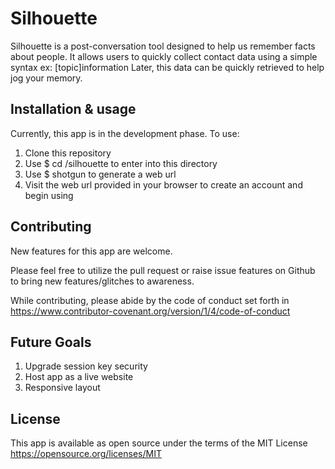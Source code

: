 # Silhouette

Silhouette is a post-conversation tool designed to help us remember facts about people.
It allows users to quickly collect contact data using a simple syntax ex: [topic]information
Later, this data can be quickly retrieved to help jog your memory.


## Installation & usage
Currently, this app is in the development phase. To use:

1. Clone this repository
2. Use $ cd <download directory name here>/silhouette to enter into this directory
3. Use $ shotgun to generate a web url
4. Visit the web url provided in your browser to create an account and begin using

## Contributing
New features for this app are welcome.

Please feel free to utilize the pull request or raise issue features on Github to bring new features/glitches to awareness.

While contributing, please abide by the code of conduct set forth in https://www.contributor-covenant.org/version/1/4/code-of-conduct

## Future Goals

1. Upgrade session key security
2. Host app as a live website
3. Responsive layout

## License
This app is available as open source under the terms of the MIT License https://opensource.org/licenses/MIT
